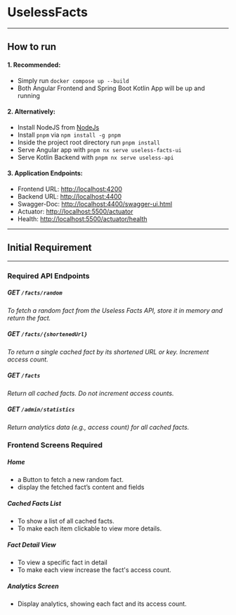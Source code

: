 # UselessFacts

---
## How to run

#### 1. Recommended: 
 - Simply run `docker compose up --build`
 - Both Angular Frontend and Spring Boot Kotlin App will be up and running

 #### 2. Alternatively:
 - Install NodeJS from [NodeJs](https://nodejs.org/) 
 - Install `pnpm` via `npm install -g pnpm`
 - Inside the project root directory run `pnpm install`
 - Serve Angular app with `pnpm nx serve useless-facts-ui`
 - Serve Kotlin Backend with `pnpm nx serve useless-api`

 #### 3. Application Endpoints:
 - Frontend URL: [http://localhost:4200](http://localhost:4200)
 - Backend URL: [http://localhost:4400](http://localhost:4400)
 - Swagger-Doc: [http://localhost:4400/swagger-ui.html](http://localhost:4400/swagger-ui.html)
 - Actuator: [http://localhost:5500/actuator](http://localhost:5500/actuator)
 - Health: [http://localhost:5500/actuator/health](http://localhost:5500/actuator/health)


---
## Initial Requirement
---

### Required API Endpoints

##### GET `/facts/random`
_To fetch a random fact from the Useless Facts API, store it in memory and return the fact._

##### GET `/facts/{shortenedUrl}`

_To return a single cached fact by its shortened URL or key. Increment access count._

##### GET `/facts`

_Return all cached facts. Do not increment access counts._

##### GET `/admin/statistics`

_Return analytics data (e.g., access count) for all cached facts._


### Frontend Screens Required

##### Home

- a Button to fetch a new random fact.
- display the fetched fact’s content and fields

##### Cached Facts List

- To show a list of all cached facts.
- To make each item clickable to view more details.

##### Fact Detail View

- To view a specific fact in detail
- To make each view increase the fact's access count.

##### Analytics Screen

- Display analytics, showing each fact and its access count.

